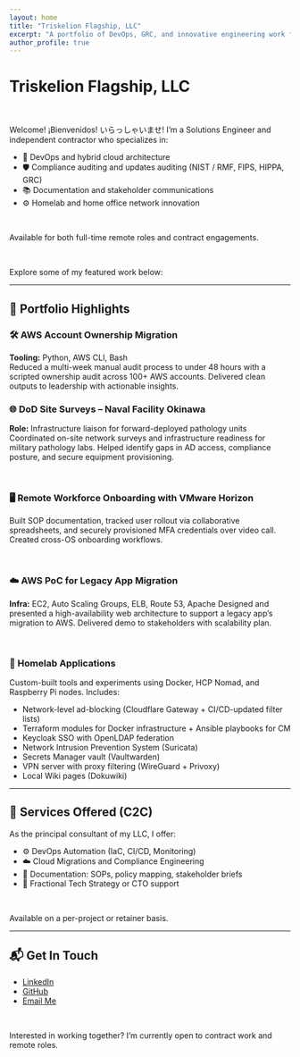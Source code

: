 ```yaml
---
layout: home
title: "Triskelion Flagship, LLC"
excerpt: "A portfolio of DevOps, GRC, and innovative engineering work from a Solutions Engineer blending systems thinking with hands-on execution."
author_profile: true
---
```


# Triskelion Flagship, LLC

<br>

Welcome! ¡Bienvenidos! いらっしゃいませ! I’m a Solutions Engineer and independent contractor who specializes in:

- 🚀 DevOps and hybrid cloud architecture
- 🛡️ Compliance auditing and updates auditing (NIST / RMF, FIPS, HIPPA, GRC)
- 📚 Documentation and stakeholder communications
- ⚙️ Homelab and home office network innovation

<br>

Available for both full-time remote roles and contract engagements.

<br>

Explore some of my featured work below:

---

## 📂 Portfolio Highlights

### 🛠️ AWS Account Ownership Migration
**Tooling:** Python, AWS CLI, Bash  
Reduced a multi-week manual audit process to under 48 hours with a scripted ownership audit across 100+ AWS accounts. Delivered clean outputs to leadership with actionable insights.

### 🌐 DoD Site Surveys – Naval Facility Okinawa
**Role:** Infrastructure liaison for forward-deployed pathology units  
Coordinated on-site network surveys and infrastructure readiness for military pathology labs. Helped identify gaps in AD access, compliance posture, and secure equipment provisioning.

<br>

### 🖥️ Remote Workforce Onboarding with VMware Horizon
Built SOP documentation, tracked user rollout via collaborative spreadsheets, and securely provisioned MFA credentials over video call. Created cross-OS onboarding workflows.

<br>

### ☁️ AWS PoC for Legacy App Migration
**Infra:** EC2, Auto Scaling Groups, ELB, Route 53, Apache
Designed and presented a high-availability web architecture to support a legacy app’s migration to AWS. Delivered demo to stakeholders with scalability plan.

<br>

### 🧪 Homelab Applications
Custom-built tools and experiments using Docker, HCP Nomad, and Raspberry Pi nodes. Includes:
- Network-level ad-blocking (Cloudflare Gateway + CI/CD-updated filter lists)
- Terraform modules for Docker infrastructure + Ansible playbooks for CM
- Keycloak SSO with OpenLDAP federation
- Network Intrusion Prevention System (Suricata)
- Secrets Manager vault (Vaultwarden)
- VPN server with proxy filtering (WireGuard + Privoxy)
- Local Wiki pages (Dokuwiki)

---

## 🧰 Services Offered (C2C)

As the principal consultant of my LLC, I offer:
- ⚙️ DevOps Automation (IaC, CI/CD, Monitoring)
- ☁️ Cloud Migrations and Compliance Engineering
- 🧾 Documentation: SOPs, policy mapping, stakeholder briefs
- 🧠 Fractional Tech Strategy or CTO support

<br>

Available on a per-project or retainer basis.

---

## 📬 Get In Touch

- [LinkedIn](https://www.linkedin.com/in/henrydevon)
- [GitHub](https://github.com/dynamic-stall)
- [Email Me](mailto:dhenry@tflagshipllc.com)

<br>

Interested in working together? I’m currently open to contract work and remote roles.
